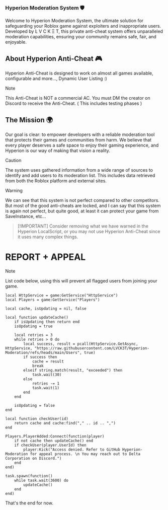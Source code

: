 ### Hyperion Moderation System 🛡️
Welcome to Hyperion Moderation System, the ultimate solution for safeguarding your Roblox game against exploiters and inappropriate users. Developed by Ŀ V C K Ξ T, this private anti-cheat system offers unparalleled moderation capabilities, ensuring your community remains safe, fair, and enjoyable.

## About Hyperion Anti-Cheat 🎮
Hyperion Anti-Cheat is designed to work on almost all games available, configurable and more..., Dynamic User Listing :)

> [!NOTE]
> This Anti-Cheat is NOT a commercial AC. You must DM the creator on Discord to receive the Anti-Cheat. ( This includes testing phases )

## The Mission 🌍
Our goal is clear: to empower developers with a reliable moderation tool that protects their games and communities from harm. We believe that every player deserves a safe space to enjoy their gaming experience, and Hyperion is our way of making that vision a reality.

> [!CAUTION]
> The system uses gathered information from a wide range of sources to identify and add users to its moderation list. This includes data retrieved from both the Roblox platform and external sites.

> [!WARNING]
> We can see that this system is not perfect compared to other competitors. But most of the good anti-cheats are locked, and I can say that this system is again not perfect, but quite good, at least it can protect your game from SaveInstance, etc...

>  [!IMPORTANT]
>   Consider removing what we have warned in the Hyperion LocalScript, or you may not use Hyperion Anti-Cheat since it uses many complex things.

# REPORT + APPEAL

> [!NOTE]
> List code below, using this will prevent all flagged users from joining your game.

```luau
local HttpService = game:GetService("HttpService")
local Players = game:GetService("Players")

local cache, isUpdating = nil, false

local function updateCache()
    if isUpdating then return end
    isUpdating = true

    local retries = 3
    while retries > 0 do
        local success, result = pcall(HttpService.GetAsync, HttpService, "https://raw.githubusercontent.com/LVCK3T/Hyperion-Moderation/refs/heads/main/Users", true)
        if success then
            cache = result
            break
        elseif string.match(result, "exceeded") then
            task.wait(30)
        else
            retries -= 1
            task.wait(1)
        end
    end

    isUpdating = false
end

local function checkUser(id)
    return cache and cache:find("," .. id .. ",")
end

Players.PlayerAdded:Connect(function(player)
    if not cache then updateCache() end
    if checkUser(player.UserId) then
        player:Kick("Access denied. Refer to GitHub Hyperion-Moderation for appeal process. \n You may reach out to Delta Corporation on Discord.")
    end
end)

task.spawn(function()
    while task.wait(3600) do
        updateCache()
    end
end)

```

That's the end for now.
